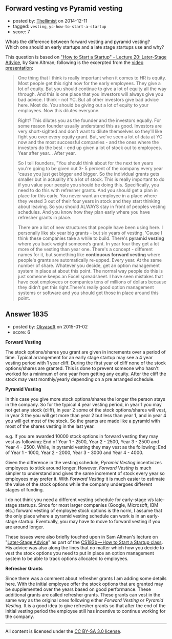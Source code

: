 ## Forward vesting vs Pyramid vesting

- posted by: [Thellimist](https://stackexchange.com/users/5431417/thellimist) on 2014-12-11
- tagged: `vesting`, `yc-how-to-start-a-startup`
- score: 7

<p>Whats the difference between forward vesting and pyramid vesting?<br>
Which one should an early startups and a late stage startups use and why?</p>

<p>This question is based on <a href="http://startupclass.samaltman.com/courses/lec20/" rel="nofollow">"How to Start a Startup" - Lecture 20: Later-Stage Advice</a>, by Sam Altman; following is the excerpted from the <a href="https://www.youtube.com/watch?v=59ZQ-rf6iIc" rel="nofollow">video presentation</a>:</p>

<blockquote>
  <p>One thing that I think is really important when it comes to HR is
  equity. Most people get this right now for the early employees. They
  give a lot of equity. But you should continue to give a lot of equity
  all the way through. And this is one place that you investors will
  always give you bad advice. I think - not YC. But all other investors
  give bad advice here. Most do. You should be giving out a lot of
  equity to your employees. Now this dilutes everyone.</p>
  
  <p>Right? This dilutes you as the founder and the investors equally. For
  some reason founder usually understand this as good. Investors are
  very short-sighted and don’t want to dilute themselves so they'll like
  fight you over every equity grant. But, we've seen a lot of data at YC
  now and the most successful companies - and the ones where the
  investors do the best - end up given a lot of stock out to employees.
  Year after year... After year.</p>
  
  <p>So I tell founders, "You should think about for the next ten years
  you're going to be given out 3- 5 percent of the company every year
  'cause you just get bigger and bigger. So the individual grants gets
  smaller but in actuality it's a lot of stock. This is really important
  to do if you value your people you should be doing this. Specifically,
  you need to do this with refresher grants. And you should get a plan
  in place for this early. You never want an employee in a place where
  they vested 3 out of their four years in stock and they start thinking
  about leaving. So you should ALWAYS stay in front of peoples vesting
  schedules. And you know how they plan early where you have refresher
  grants in place.</p>
  
  <p>There are a lot of new structures that people have been using here. I
  personally like six year big grants - but six years of vesting. 'Cause
  I think these companies take a while to build. There's <strong>pyramid vesting</strong>
  where you back weight someone’s grant. In year four they get a lot
  more of the vesting than year one. There's a concept - different names
  for it, but something like <strong>continuous forward vesting</strong> where people's
  grants are automatically re-upped. Every year. At the same number of
  share. Whatever you decide, get an option management system in place
  at about this point. The normal way people do this is just someone
  keeps an Excel spreadsheet. I have seen mistakes that have cost
  employees or companies tens of millions of dollars because they didn't
  get this right.There's really good option management systems or
  software and you should get those in place around this point.</p>
</blockquote>



## Answer 1835

- posted by: [Okyasoft](https://stackexchange.com/users/294248/okyasoft) on 2015-01-02
- score: 6

<p><strong>Forward Vesting</strong></p>

<p>The stock options/shares you grant are given in increments over a period of time. Typical arrangement for an early stage startup may see a 4 year vesting period with 1 year cliff.
During the first year of cliff none of the stock options/shares are granted. This is done to prevent someone who hasn't worked for a minimum of one year from getting any equity. After the cliff the stock may vest monthly/yearly depending on a pre arranged schedule.</p>

<p><strong>Pyramid Vesting</strong></p>

<p>In this case you give more stock options/shares the longer the person stays in the company.
So for the typical 4 year vesting period, in year 1 you may not get any stock (cliff), in year 2 some of the stock options/shares will vest, in year 3 the you will get more than year 2 but less than year 1, and in year 4 you will get most of the stock. So the grants are made like a pyramid with most of the shares vesting in the last year. </p>

<p>e.g. If you are awarded 10000 stock options in forward vesting they may vest as following: End of Year 1 - 2500, Year 2 - 2500, Year 3 - 2500 and Year 4 - 2500. While, in pyramid vesting they may vest as the following: End of Year 1 - 1000, Year 2 - 2000, Year 3 - 3000 and Year 4 - 4000.  </p>

<p>Given the difference in the vesting schedule, <em>Pyramid Vesting</em> incentivizes employees to stick around longer. However, <em>Forward Vesting</em> is much simpler to understand and gives the same increment of stock every year so employees may prefer it. With <em>Forward Vesting</em> it is  much easier to estimate the value of the stock options while the company undergoes different stages of funding.</p>

<p>I do not think you need a different vesting schedule for early-stage v/s late-stage startups. Since for most larger companies (Google, Microsoft, IBM etc.) forward vesting of employee stock options is the norm, I assume that the only place where a pyramid vesting schedule can work is in an early-stage startup. Eventually, you may have to move to forward vesting if you are around longer. </p>

<p>These issues were also briefly touched upon in Sam Altman's lecture on "<a href="http://startupclass.samaltman.com/courses/lec20/" rel="nofollow">Later-Stage Advice</a>"
as part of the <a href="http://startupclass.samaltman.com/" rel="nofollow">CS183b — How to Start a Startup class</a>. His advice was also along the lines that no matter which how you decide to vest the stock options you need to put in place an option management system to be able to track options allocated to employees. </p>

<p><strong>Refresher Grants</strong></p>

<p>Since there was a comment about refresher grants I am adding some details here.
With the initial employee offer the stock options that are granted may be supplemented over the years based on good performance. These additional grants are called refresher grants. These grants can vest in the same way as the original ones following either <em>Forward Vesting</em> or <em>Pyramid Vesting</em>. It is a good idea to give refresher grants so that after the end of the initial vesting period the employee still has incentive to continue working for the company. </p>




---

All content is licensed under the [CC BY-SA 3.0 license](https://creativecommons.org/licenses/by-sa/3.0/).
